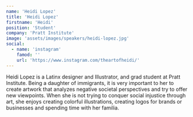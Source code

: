 ```yaml
---
name: 'Heidi Lopez'
title: 'Heidi Lopez'
firstname: 'Heidi'
position: 'Student'
company: 'Pratt Institute'
image: 'assets/images/speakers/heidi-lopez.jpg'
social:
  - name: 'instagram'
    famod: ''
    url: 'https://www.instagram.com/theartofheidi/'
---
```


Heidi Lopez is a Latinx designer and Illustrator, and grad student at Pratt Institute. Being a daughter of immigrants, it is very important to her to create artwork that analyzes negative societal perspectives and try to offer new viewpoints. When she is not trying to conquer social injustice through art, she enjoys creating colorful illustrations, creating logos for brands or businesses and spending time with her familia.
